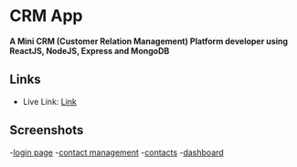 # CRM App
**A Mini CRM (Customer Relation Management) Platform developer using ReactJS, NodeJS, Express and MongoDB**

## Links
  - Live Link: [Link](https://crm-app-navy.vercel.app/)


## Screenshots

  -[login page](screenshots/login.png)
  -[contact management](screenshots/page1.png)
  -[contacts](screenshots/page2.png)
  -[dashboard](screenshots/page3.png)

